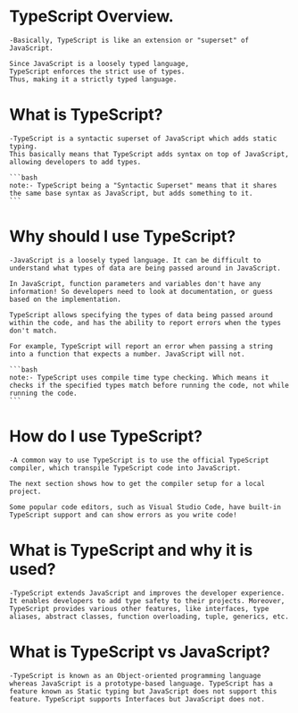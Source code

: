 # TypeScript Overview.

    -Basically, TypeScript is like an extension or "superset" of JavaScript.

    Since JavaScript is a loosely typed language,
    TypeScript enforces the strict use of types.
    Thus, making it a strictly typed language.

# What is TypeScript?

    -TypeScript is a syntactic superset of JavaScript which adds static typing.
    This basically means that TypeScript adds syntax on top of JavaScript, allowing developers to add types.

    ```bash
    note:- TypeScript being a "Syntactic Superset" means that it shares the same base syntax as JavaScript, but adds something to it.
    ```


# Why should I use TypeScript?

    -JavaScript is a loosely typed language. It can be difficult to understand what types of data are being passed around in JavaScript.

    In JavaScript, function parameters and variables don't have any information! So developers need to look at documentation, or guess based on the implementation.

    TypeScript allows specifying the types of data being passed around within the code, and has the ability to report errors when the types don't match.

    For example, TypeScript will report an error when passing a string into a function that expects a number. JavaScript will not.

    ```bash
    note:- TypeScript uses compile time type checking. Which means it checks if the specified types match before running the code, not while running the code.
    ```
# How do I use TypeScript?

    -A common way to use TypeScript is to use the official TypeScript compiler, which transpile TypeScript code into JavaScript.

    The next section shows how to get the compiler setup for a local project.

    Some popular code editors, such as Visual Studio Code, have built-in TypeScript support and can show errors as you write code!

# What is TypeScript and why it is used?
    -TypeScript extends JavaScript and improves the developer experience. It enables developers to add type safety to their projects. Moreover, TypeScript provides various other features, like interfaces, type aliases, abstract classes, function overloading, tuple, generics, etc.

# What is TypeScript vs JavaScript?
    -TypeScript is known as an Object-oriented programming language whereas JavaScript is a prototype-based language. TypeScript has a feature known as Static typing but JavaScript does not support this feature. TypeScript supports Interfaces but JavaScript does not.

